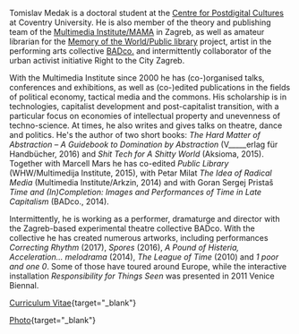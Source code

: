 <!--
.. title: Biography
.. slug: bio
.. description: Tomislav Medak, bio, biography, CV
-->

Tomislav Medak is a doctoral student at the [Centre for Postdigital
Cultures](http://www.coventry.ac.uk/research/areas-of-research/postdigital-cultures/) at Coventry University. He is also member of the theory and
publishing team of the [Multimedia Institute/MAMA](http://www.mi2.hr/en/) in Zagreb, as well as amateur librarian for the [Memory of the World/Public library](https://memoryoftheworld.org/) project, artist in the performing arts collective [BADco.](http://badco.hr/) and intermittently collaborator of the urban activist initiative Right to the City Zagreb.

With the Multimedia Institute since 2000 he has (co-)organised talks, conferences and exhibitions, as well as (co-)edited publications in the fields of political economy, tactical media and the commons. His scholarship is in technologies, capitalist development and post-capitalist transition, with a particular focus on economies of intellectual property and unevenness of techno-science. At times, he also writes and gives talks on theatre, dance and politics. He's the author of two short books: *The Hard Matter of Abstraction* – *A Guidebook to Domination by Abstraction* (V_____erlag für Handbücher, 2016) and *Shit Tech for A Shitty World* (Aksioma, 2015). Together with Marcell Mars he has co-edited *Public Library* (WHW/Multimedija Institute, 2015), with Petar Milat *The Idea of Radical Media* (Multimedia Institute/Arkzin, 2014) and with Goran Sergej Pristaš *Time and (In)Completion: Images and Performances of Time in Late Capitalism* (BADco., 2014).

Intermittently, he is working as a performer, dramaturge and
director with the Zagreb-based experimental theatre collective BADco. With the collective he has created numerous artworks, including performances *Correcting Rhythm* (2017), *Spores* (2016), *A Pound of Histeria, Acceleration... melodrama* (2014), *The League of Time* (2010) and *1 poor and one 0*. Some of those have toured around Europe, while the interactive installation *Responsibility for Things Seen* was presented in 2011 Venice Biennal.

[Curriculum Vitae](/CV_tmedak_MI2_EN_2018.pdf){target="_blank"}

[Photo](/images/TMedak_large.jpg){target="_blank"}
